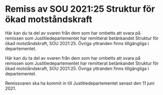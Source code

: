 # Remiss av SOU 2021:25 Struktur för ökad motståndskraft

Här kan du ta del av svaren från dem som har ombetts att svara på remissen som Justitiedepartementet har remitterat betänkandet Struktur för ökad motståndskraft, SOU 2021:25. Övriga yttranden finns tillgängliga i departementet.

Här kan du ta del av svaren från dem som har ombetts att svara på remissen som Justitiedepartementet har remitterat betänkandet Struktur för ökad motståndskraft, SOU 2021:25. Övriga yttranden finns tillgängliga i departementet.

Remissvaren ska ha kommit in till Justitiedepartementet senast den 11 juni 2021.
